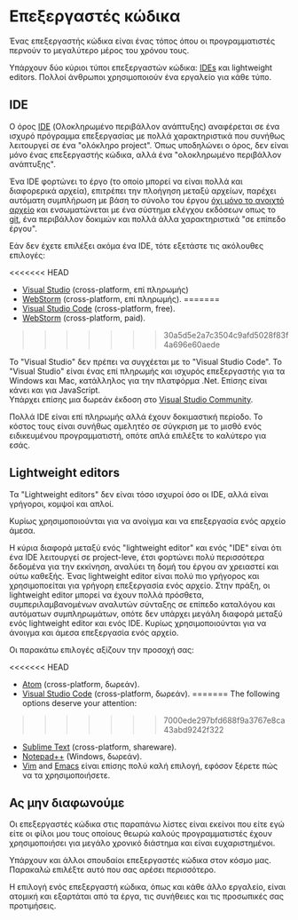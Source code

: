 # Επεξεργαστές κώδικα

Ένας επεξεργαστής κώδικα είναι ένας τόπος όπου οι προγραμματιστές περνούν το μεγαλύτερο μέρος του χρόνου τους.

Υπάρχουν δύο κύριοι τύποι επεξεργαστών κώδικα: [IDEs](https://el.wikipedia.org/wiki/Ολοκληρωμένο_περιβάλλον_ανάπτυξης) και lightweight editors. Πολλοί άνθρωποι χρησιμοποιούν ένα εργαλείο για κάθε τύπο.

## IDE

Ο όρος [IDE](https://en.wikipedia.org/wiki/Integrated_development_environment) (Ολοκληρωμένο περιβάλλον ανάπτυξης) αναφέρεται σε ένα ισχυρό πρόγραμμα επεξεργασίας με πολλά χαρακτηριστικά που συνήθως λειτουργεί σε ένα "ολόκληρο project". Όπως υποδηλώνει ο όρος, δεν είναι μόνο ένας επεξεργαστής κώδικα, αλλά ένα "ολοκληρωμένο περιβάλλον ανάπτυξης".

Ένα IDE φορτώνει το έργο (το οποίο μπορεί να είναι πολλά και διαφορερικά αρχεία), επιτρέπει την πλοήγηση μεταξύ αρχείων, παρέχει αυτόματη συμπλήρωση με βάση το σύνολο του έργου [όχι μόνο το ανοιχτό αρχείο](https://www.yourdictionary.com/open-file) και ενσωματώνεται με ένα σύστημα ελέγχου εκδόσεων οπως το [git](https://git-scm.com/), ένα περιβάλλον δοκιμών και πολλά άλλα χαρακτηριστικά "σε επίπεδο έργου".

Εάν δεν έχετε επιλέξει ακόμα ένα IDE, τότε εξετάστε τις ακόλουθες επιλογές:

<<<<<<< HEAD
- [Visual Studio](https://visualstudio.microsoft.com/vs/) (cross-platform, επί πληρωμής)
- [WebStorm](http://www.jetbrains.com/webstorm/) (cross-platform, επί πληρωμής).
=======
- [Visual Studio Code](https://code.visualstudio.com/) (cross-platform, free).
- [WebStorm](https://www.jetbrains.com/webstorm/) (cross-platform, paid).
>>>>>>> 30a5d5e2a7c3504c9afd5028f83f4a696e60aede

Το "Visual Studio" δεν πρέπει να συγχέεται με το "Visual Studio Code". Το "Visual Studio" είναι ένας επί πληρωμής και ισχυρός επεξεργαστής για τα Windows και Mac, κατάλληλος για την πλατφόρμα .Net. Επίσης είναι κάνει και για JavaScript. <br> Υπάρχει επίσης μια δωρεάν έκδοση στο [Visual Studio Community](https://www.visualstudio.com/vs/community/).

Πολλά IDE είναι επί πληρωμής αλλά έχουν δοκιμαστική περίοδο. Το κόστος τους είναι συνήθως αμελητέο σε σύγκριση με το μισθό ενός ειδικευμένου προγραμματιστή, οπότε απλά επιλέξτε το καλύτερο για εσάς.

## Lightweight editors

Τα "Lightweight editors" δεν είναι τόσο ισχυροί όσο οι IDE, αλλά είναι γρήγοροι, κομψοί και απλοί.

Κυρίως χρησιμοποιούνται για να ανοίγμα και να επεξεργασία ενός αρχείο άμεσα.

Η κύρια διαφορά μεταξύ ενός "lightweight editor" και ενός "IDE" είναι ότι ένα IDE λειτουργεί σε project-leve, έτσι φορτώνει πολύ περισσότερα δεδομένα για την εκκίνηση, αναλύει τη δομή του έργου αν χρειαστεί και ούτω καθεξής. Ένας lightweight editor είναι πολύ πιο γρήγορος και χρησιμοποείται για γρήγορη επεξεργασία ενός αρχείο.
Στην πράξη, οι lightweight editor μπορεί να έχουν πολλά πρόσθετα, συμπεριλαμβανομένων αναλυτών σύνταξης σε επίπεδο καταλόγου και αυτόματων συμπληρωμάτων, οπότε δεν υπάρχει μεγάλη διαφορά μεταξύ ενός lightweight editor και ενός IDE.
Κυρίως χρησιμοποιούνται για να άνοιγμα και άμεσα επεξεργασία ενός αρχείο.

Οι παρακάτω επιλογές αξίζουν την προσοχή σας:

<<<<<<< HEAD
- [Atom](https://atom.io/) (cross-platform, δωρεάν).
- [Visual Studio Code](https://code.visualstudio.com/) (cross-platform, δωρεάν).
=======
The following options deserve your attention:

>>>>>>> 7000ede297bfd688f9a3767e8ca43abd9242f322
- [Sublime Text](http://www.sublimetext.com) (cross-platform, shareware).
- [Notepad++](https://notepad-plus-plus.org/) (Windows, δωρεάν).
- [Vim](http://www.vim.org/) and [Emacs](https://www.gnu.org/software/emacs/) είναι επίσης πολύ καλή επιλογή, εφόσον ξέρετε πώς να τα χρησιμοποιήσετε.

## Ας μην διαφωνούμε

Οι επεξεργαστές κώδικα στις παραπάνω λίστες είναι εκείνοι που είτε εγώ είτε οι φίλοι μου τους οποίους θεωρώ καλούς προγραμματιστές έχουν χρησιμοποιήσει για μεγάλο χρονικό διάστημα και είναι ευχαριστημένοι.

Υπάρχουν και άλλοι σπουδαίοι επεξεργαστές κώδικα στον κόσμο μας. Παρακαλώ επιλέξτε αυτό που σας αρέσει περισσότερο.

Η επιλογή ενός επεξεργαστή κώδικα, όπως και κάθε άλλο εργαλείο, είναι ατομική και εξαρτάται από τα έργα, τις συνήθειες και τις προσωπικές σας προτιμήσεις.

